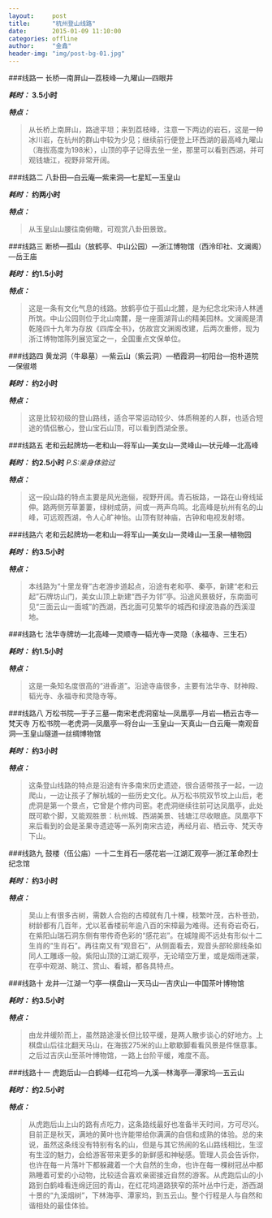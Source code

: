 ```yaml
---
layout:     post
title:      "杭州登山线路"
date:       2015-01-09 11:10:00
categories: offline
author:     "金鑫"
header-img: "img/post-bg-01.jpg"
---
```


###线路一
长桥—南屏山—荔枝峰—九曜山—四眼井

***耗时：*** **3.5小时**

***特点：***

>从长桥上南屏山，路途平坦；来到荔枝峰，注意一下两边的岩石，这是一种冰川岩，在杭州的群山中较为少见；继续前行便登上环西湖的最高峰九曜山（海拔高度为198米），山顶的亭子记得去坐一坐，那里可以看到西湖，并可观钱塘江，视野非常开阔。


###线路二
八卦田—白云庵—紫来洞—七星缸—玉皇山

***耗时：*** **约两小时**

***特点：***

>从玉皇山山腰往南俯瞰，可观赏八卦田景致。


###线路三
断桥—孤山（放鹤亭、中山公园）—浙江博物馆（西泠印社、文澜阁）—岳王庙

***耗时：*** **约1.5小时**

***特点：***

>这是一条有文化气息的线路。放鹤亭位于孤山北麓，是为纪念北宋诗人林逋所筑。中山公园则位于北山南麓，是一座面湖背山的精美园林。文澜阁是清乾隆四十九年为存放《四库全书》，仿故宫文渊阁改建，后两次重修，现为浙江博物馆陈列展览室之一，全国重点文保单位。


###线路四
黄龙洞（牛皋墓）—紫云山（紫云洞）—栖霞洞—初阳台—抱朴道院—保俶塔

***耗时：*** **约2小时**

***特点：***

>这是比较初级的登山路线，适合平常运动较少、体质稍差的人群，也适合短途的情侣散心，登山宝石山顶，可以看到西湖全景。


###线路五
老和云起牌坊—老和山—将军山—美女山—灵峰山—状元峰—北高峰

***耗时：*** **约2.5小时** *P.S:亲身体验过*

***特点：***

>这一段山路的特点主要是风光迤俪，视野开阔。青石板路，一路在山脊线延伸。路两侧芳草萋萋，绿树成荫，间或一两声鸟鸣。北高峰是杭州有名的山峰，可远观西湖，令人心旷神怡。山顶有财神庙，古钟和电视发射塔。


###线路六
老和云起牌坊—老和山—将军山—美女山—灵峰山—玉泉—植物园

***耗时：*** **约3.5小时**

***特点：***

>本线路为“十里龙脊”古老游步道起点，沿途有老和亭、秦亭，新建“老和云起”石牌坊山门，美女山顶上新建“西子为邻”亭。沿途风景极好，东南面可见“三面云山一面城”的西湖，西北面可见繁华的城西和绿波浩淼的西溪湿地。


###线路七
法华寺牌坊—北高峰—灵顺寺—韬光寺—灵隐（永福寺、三生石）

***耗时：*** **约1.5小时**

***特点：***

>这是一条知名度很高的“进香道”。沿途寺庙很多，主要有法华寺、财神殿、韬光寺、永福寺和灵隐寺等。


###线路八
万松书院—于子三墓—南宋老虎洞窑址—凤凰亭—月岩—栖云古寺—梵天寺
万松书院—老虎洞—凤凰亭—将台山—玉皇山—天真山—白云庵—南观音洞—玉皇山隧道—丝绸博物馆

***耗时：*** **约3小时**

***特点：***

>这条登山线路的特点是沿途有许多南宋历史遗迹，很合适带孩子一起，一边爬山，一边让孩子了解杭城的一些历史文化。从万松书院双节坟上山后，老虎洞是第一个景点，它曾是个修内司窑。老虎洞继续往前可达凤凰亭，此处既可歇个脚，又能观胜景：杭州城、西湖美景、钱塘江尽收眼底。凤凰亭下来后看到的会是圣果寺遗迹等一系列南宋古迹，再经月岩、栖云寺、梵天寺下山。


###线路九
鼓楼（伍公庙）—十二生肖石—感花岩—江湖汇观亭—浙江革命烈士纪念馆

***耗时：*** **约3小时**

***特点：***

>吴山上有很多古树，需数人合抱的古樟就有几十棵，枝繁叶茂，古朴苍劲，树龄都有几百年，尤以茗香楼前年逾八百的宋樟最为难得。还有奇岩奇石，在紫阳山瑞石洞东侧有带传奇色彩的“感花岩”。在城隍阁不远处有形似十二生肖的“生肖石”。再往南又有“观音石”，从侧面看去，观音头部轮廓线条如同人工雕琢一般。紫阳山顶的江湖汇观亭，无论晴空万里，或是烟雨迷蒙，在亭中观湖、眺江、赏山、看城，都各具特点。


###线路十
龙井—江湖一勺亭—棋盘山—天马山—吉庆山—中国茶叶博物馆

***耗时：*** **约3.5小时**

***特点：***

>由龙井缓阶而上，虽然路途漫长但比较平缓，是两人散步谈心的好地方。上棋盘山后往北翻天马山，在海拔275米的山上歇歇脚看看风景是件惬意事。之后过吉庆山至茶叶博物馆，一路上台阶平缓，难度不高。


###线路十一
虎跑后山—白鹤峰—红花坞—九溪—林海亭—潭家坞—五云山

***耗时：*** **约2.5小时**

***特点：***

>从虎跑后山上山的路有点吃力，这条路线最好也准备半天时间，方可尽兴。目前正是秋天，满地的黄叶也许能带给你满满的自信和成熟的体验。总的来说，虽然这条线没有特别有名的山，但是与其它热闹的名山路线相比，生涩有生涩的魅力，会给游客带来更多的新鲜感和神秘感。管理人员会告诉你，也许在每一片落叶下都躲藏着一个大自然的生命，也许在每一棵树冠丛中都熟睡着可爱的小动物，比较适合喜欢亲密接近自然的游客。从虎跑后山的小路到白鹤峰看连绵迂回的青山，在红花坞道路狭窄的茶叶丛中行走，游西湖十景的“九溪烟树”，下林海亭、潭家坞，到五云山。整个行程是人与自然和谐相处的最佳体验。
